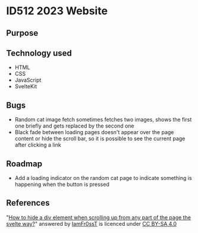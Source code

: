 # ID512 2023 Website
## Purpose

## Technology used
* HTML
* CSS
* JavaScript
* SvelteKit
## Bugs
- Random cat image fetch sometimes fetches two images, shows the first one briefly and gets replaced by the second one
- Black fade between loading pages doesn't appear over the page content or hide the scroll bar, so it is possible to see the current page after clicking a link
## Roadmap
- Add a loading indicator on the random cat page to indicate something is happening when the button is pressed

## References
"[How to hide a div element when scrolling up from any part of the page the svelte way?](https://stackoverflow.com/a/74777342)" answered by [IamFr0ssT](https://stackoverflow.com/users/7891382/iamfr0sst) is licenced under [CC BY-SA 4.0](https://creativecommons.org/licenses/by-sa/4.0/)
